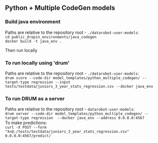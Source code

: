 ## Python + Multiple CodeGen models

### Build java environment
Paths are relative to the repository root - `./datarobot-user-models`:  
`cd public_dropin_environments/java_codegen`   
`docker build -t java_env .`

Then run locally

### To run locally using 'drum'
Paths are relative to the repository root - `./datarobot-user-models`:  
`drum score --code-dir model_templates/python_multiple_codegen/ --target-type regression --input tests/testdata/juniors_3_year_stats_regression.csv --docker java_env`

### To run DRUM as a server
Paths are relative to the repository root - `datarobot-user-models`:  
`drum server --code-dir model_templates/python_multiple_codegen/ --target-type regression  --docker java_env --address 0.0.0.0:4567`  
To make predictions:  
`curl -X POST --form "X=@./tests/testdata/juniors_3_year_stats_regression.csv" 0.0.0.0:4567/predict/`